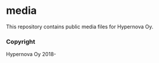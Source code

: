 # media

This repository contains public media files for Hypernova Oy.

### Copyright

Hypernova Oy 2018-
